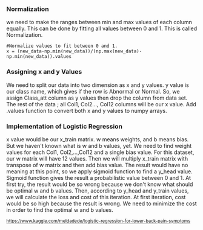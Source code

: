 ### Normalization

we need to make the ranges between min and max values of each column equally. This can be done by fitting all values between 0 and 1. This is called Normalization.
```
#Normalize values to fit between 0 and 1. 
x = (new_data-np.min(new_data))/(np.max(new_data)-np.min(new_data)).values
```

### Assigning x and y Values

We need to split our data into two dimension as x and y values. y value is our class name, which gives if the row is Abnormal or Normal. So, we assign Class_att column as y values then drop the column from data set. The rest of the data ; all Col1, Col2..., Col12 columns will be our x value. Add .values function to convert both x and y values to numpy arrays.

### Implementation of Logistic Regression
x value would be our x_train matrix. w means weights, and b means bias. But we haven't known what is w and b values, yet. We need to find weight values for each Col1, Col2,...,Col12 and a single bias value. For this dataset, our w matrix will have 12 values. Then we will multiply x_train matrix with transpose of w matrix and then add bias value. The result would have no meaning at this point, so we apply sigmoid function to find a y_head value. Sigmoid function gives the result a probabilistic value between 0 and 1. At first try, the result would be so wrong because we don't know what should be optimal w and b values.
Then, according to y_head and y_train values, we will calculate the loss and cost of this iteration. At first iteration, cost would be so high because the result is wrong. We need to minimize the cost in order to find the optimal w and b values.



<small>https://www.kaggle.com/meldadede/logistic-regression-for-lower-back-pain-symptoms</small>
